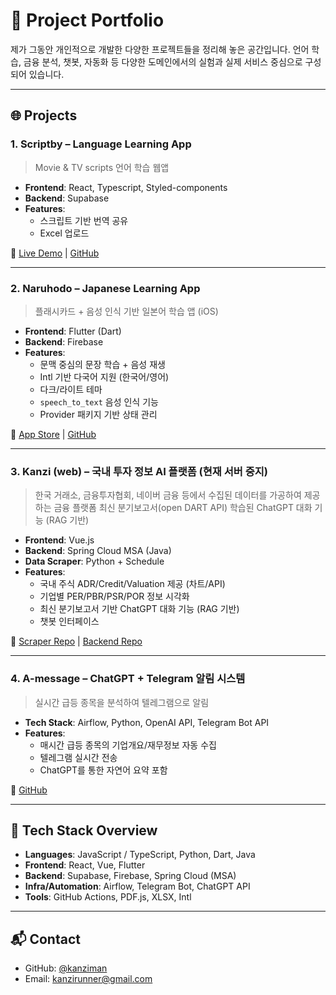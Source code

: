 # 🧠 Project Portfolio

제가 그동안 개인적으로 개발한 다양한 프로젝트들을 정리해 놓은 공간입니다.
언어 학습, 금융 분석, 챗봇, 자동화 등 다양한 도메인에서의 실험과 실제 서비스 중심으로 구성되어 있습니다.

---

## 🌐 Projects

### 1. **Scriptby** – Language Learning App

> Movie & TV scripts 언어 학습 웹앱

- **Frontend**: React, Typescript, Styled-components
- **Backend**: Supabase
- **Features**:
  - 스크립트 기반 번역 공유
  - Excel 업로드

🔗 [Live Demo](https://scriptby.vercel.app) | [GitHub](https://github.com/kanziman/scriptby)

---

### 2. **Naruhodo** – Japanese Learning App

> 플래시카드 + 음성 인식 기반 일본어 학습 앱 (iOS)

- **Frontend**: Flutter (Dart)
- **Backend**: Firebase
- **Features**:
  - 문맥 중심의 문장 학습 + 음성 재생
  - Intl 기반 다국어 지원 (한국어/영어)
  - 다크/라이트 테마
  - `speech_to_text` 음성 인식 기능
  - Provider 패키지 기반 상태 관리

📱 [App Store](https://apps.apple.com/us/app/naruhodo/id6502181176) | [GitHub](https://github.com/kanziman/naruhodo)

---

### 3. **Kanzi (web)** – 국내 투자 정보 AI 플랫폼 (현재 서버 중지)

> 한국 거래소, 금융투자협회, 네이버 금융 등에서 수집된 데이터를 가공하여 제공하는 금융 플랫폼
> 최신 분기보고서(open DART API) 학습된 ChatGPT 대화 기능 (RAG 기반)

- **Frontend**: Vue.js
- **Backend**: Spring Cloud MSA (Java)
- **Data Scraper**: Python + Schedule
- **Features**:
  - 국내 주식 ADR/Credit/Valuation 제공 (차트/API)
  - 기업별 PER/PBR/PSR/POR 정보 시각화
  - 최신 분기보고서 기반 ChatGPT 대화 기능 (RAG 기반)
  - 챗봇 인터페이스

🔗 [Scraper Repo](https://github.com/kanziman/kz-py) | [Backend Repo](https://github.com/kanziman/kz-msa)

---

### 4. **A-message** – ChatGPT + Telegram 알림 시스템

> 실시간 급등 종목을 분석하여 텔레그램으로 알림

- **Tech Stack**: Airflow, Python, OpenAI API, Telegram Bot API
- **Features**:
  - 매시간 급등 종목의 기업개요/재무정보 자동 수집
  - 텔레그램 실시간 전송
  - ChatGPT를 통한 자연어 요약 포함

🔗 [GitHub](https://github.com/kanziman/airflow-message)

---

## 🧰 Tech Stack Overview

- **Languages**: JavaScript / TypeScript, Python, Dart, Java
- **Frontend**: React, Vue, Flutter
- **Backend**: Supabase, Firebase, Spring Cloud (MSA)
- **Infra/Automation**: Airflow, Telegram Bot, ChatGPT API
- **Tools**: GitHub Actions, PDF.js, XLSX, Intl

---

## 📬 Contact

- GitHub: [@kanziman](https://github.com/kanziman)
- Email: kanzirunner@gmail.com
